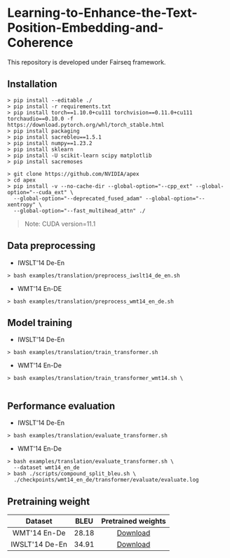# Learning-to-Enhance-the-Text-Position-Embedding-and-Coherence
This repository is developed under Fairseq framework.

## Installation
```
> pip install --editable ./ 
> pip install -r requirements.txt
> pip install torch==1.10.0+cu111 torchvision==0.11.0+cu111 torchaudio==0.10.0 -f https://download.pytorch.org/whl/torch_stable.html
> pip install packaging
> pip install sacrebleu==1.5.1
> pip install numpy==1.23.2
> pip install sklearn
> pip install -U scikit-learn scipy matplotlib
> pip install sacremoses
```
```
> git clone https://github.com/NVIDIA/apex
> cd apex
> pip install -v --no-cache-dir --global-option="--cpp_ext" --global-option="--cuda_ext" \
  --global-option="--deprecated_fused_adam" --global-option="--xentropy" \
  --global-option="--fast_multihead_attn" ./
```

> Note: CUDA version=11.1

## Data preprocessing
* IWSLT'14 De-En
```
> bash examples/translation/preprocess_iwslt14_de_en.sh
```
* WMT'14 En-DE
```
> bash examples/translation/preprocess_wmt14_en_de.sh
```

## Model training
* IWSLT'14 De-En
```
> bash examples/translation/train_transformer.sh
```
* WMT'14 En-De
```
> bash examples/translation/train_transformer_wmt14.sh \
 
```

## Performance evaluation
* IWSLT'14 De-En
```
> bash examples/translation/evaluate_transformer.sh
```
* WMT'14 En-De
```
> bash examples/translation/evaluate_transformer.sh \
  --dataset wmt14_en_de
> bash ./scripts/compound_split_bleu.sh \
  ./checkpoints/wmt14_en_de/transformer/evaluate/evaluate.log
```

## Pretraining weight

  |Dataset|BLEU|Pretrained weights|
  |:------:|:--:|:----------------:|
  |WMT'14 En-De|28.18|[Download](https://drive.google.com/file/d/1F_hHJ5TaKKmp2hOUUjT0jnC2sALD4fof/view?usp=share_link)|
  |IWSLT'14 De-En|34.91|[Download](https://drive.google.com/file/d/1ux5JCGxialLAlBYwp66RqH79_QGijVjp/view?usp=share_link)|
  


